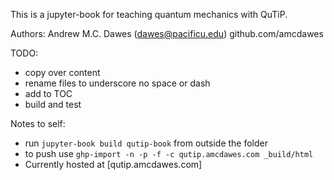 This is a jupyter-book for teaching quantum mechanics with QuTiP.

Authors:
Andrew M.C. Dawes (dawes@pacificu.edu) github.com/amcdawes

TODO:
 - copy over content
 - rename files to underscore no space or dash
 - add to TOC
 - build and test


Notes to self:
 - run `jupyter-book build qutip-book` from outside the folder
 - to push use `ghp-import -n -p -f -c qutip.amcdawes.com _build/html`
 - Currently hosted at [qutip.amcdawes.com]
